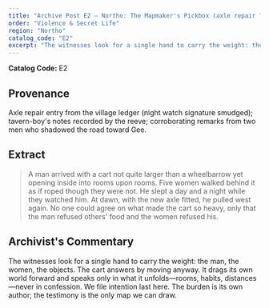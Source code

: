 ```yaml
---
title: "Archive Post E2 — Northo: The Mapmaker's Pickbox (axle repair ledger & tavern notes)"
order: "Violence & Secret Life"
region: "Northo"
catalog_code: "E2"
excerpt: "The witnesses look for a single hand to carry the weight: the man, the women, the objects. The cart answers by moving anyway."
---
```


**Catalog Code:** E2

## Provenance

Axle repair entry from the village ledger (night watch signature smudged); tavern-boy's notes
recorded by the reeve; corroborating remarks from two men who shadowed the road toward Gee.

## Extract

> A man arrived with a cart not quite larger than a wheelbarrow yet opening inside into rooms upon rooms.
> Five women walked behind it as if roped though they were not. He slept a day and a night while they
> watched him. At dawn, with the new axle fitted, he pulled west again. No one could agree on what made
> the cart so heavy, only that the man refused others' food and the women refused his.

## Archivist's Commentary

The witnesses look for a single hand to carry the weight: the man, the women, the objects. The cart
answers by moving anyway. It drags its own world forward and speaks only in what it unfolds—rooms,
habits, distances—never in confession. We file intention last here. The burden is its own author;
the testimony is the only map we can draw.